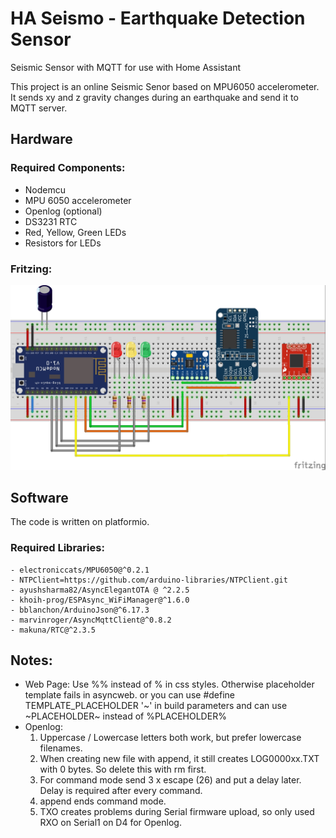 # HA Seismo - Earthquake Detection Sensor
Seismic Sensor with MQTT for use with Home Assistant


This project is an online Seismic Senor based on MPU6050 accelerometer. It sends xy and z gravity changes during an earthquake and send it to MQTT server.

## Hardware
### Required Components:
- Nodemcu
- MPU 6050 accelerometer
- Openlog (optional)
- DS3231 RTC
- Red, Yellow, Green LEDs
- Resistors for LEDs

### Fritzing:
![alt text](images/Seismo%20MPU6050.jpg?raw=true)

## Software
The code is written on platformio. 
### Required Libraries:
	- electroniccats/MPU6050@^0.2.1
	- NTPClient=https://github.com/arduino-libraries/NTPClient.git
	- ayushsharma82/AsyncElegantOTA @ ^2.2.5
	- khoih-prog/ESPAsync_WiFiManager@^1.6.0
	- bblanchon/ArduinoJson@^6.17.3
	- marvinroger/AsyncMqttClient@^0.8.2
	- makuna/RTC@^2.3.5

## Notes:
- Web Page: Use %% instead of % in css styles. Otherwise placeholder template fails in asyncweb. 
or you can use #define TEMPLATE_PLACEHOLDER '~' in build parameters and can use \~PLACEHOLDER\~ instead of %PLACEHOLDER%
- Openlog:
	1. Uppercase / Lowercase letters both work, but prefer lowercase filenames.
	2. When creating new file with append, it still creates LOG0000xx.TXT with 0 bytes. So delete this with rm first.
	3. For command mode send 3 x escape (26) and put a delay later. Delay is required after every command.
	4. append ends command mode.
	5. TXO creates problems during Serial firmware upload, so only used RXO on Serial1 on D4 for Openlog.

